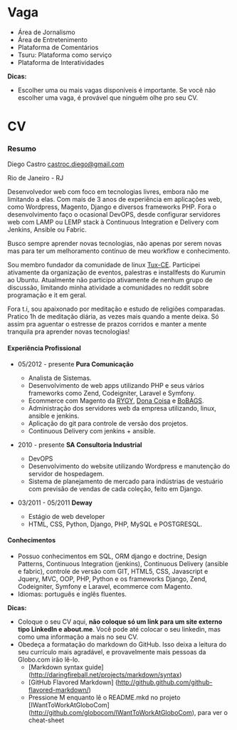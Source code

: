 Vaga
====

* Área de Jornalismo
* Área de Entretenimento
* Plataforma de Comentários
* Tsuru: Plataforma como serviço
* Plataforma de Interatividades

__Dicas:__
* Escolher uma ou mais vagas disponíveis é importante. Se você não escolher uma vaga, é provável que ninguém olhe pro seu CV.

CV
==

### Resumo

Diego Castro
castroc.diego@gmail.com

Rio de Janeiro - RJ

Desenvolvedor web com foco em tecnologias livres, embora não me limitando a elas. Com mais de 3 anos de experiência em aplicações web, como Wordpress, Magento, Django e diversos frameworks PHP. Fora o desenvolvimento faço o ocasional DevOPS, desde configurar servidores web com LAMP ou LEMP stack à Continuous Integration e Delivery com Jenkins, Ansible ou Fabric.

Busco sempre aprender novas tecnologias, não apenas por serem novas mas para ter um melhoramento contínuo de meu workflow e conhecimento.

Sou membro fundador da comunidade de linux [Tux-CE](https://groups.google.com/d/forum/tuxce). Participei ativamente da organização de eventos, palestras e installfests do Kurumin ao Ubuntu. Atualmente não participo ativamente de nenhum grupo de discussão, limitando minha atividade a comunidades no reddit sobre programação e it em geral.

Fora t.i, sou apaixonado por meditação e estudo de religiões comparadas. Pratico 1h de meditação diária, as vezes mais quando a mente deixa. Só assim pra aguentar o estresse de prazos corridos e manter a mente tranquila pra aprender novas tecnologias!

#### Experiência Profissional

* 05/2012 - presente __Pura Comunicação__
	* Analista de Sistemas.
	* Desenvolvimento de web apps utilizando PHP e seus vários frameworks como Zend, Codeigniter, Laravel e Symfony.
	* Ecommerce com Magento da [RYGY](http://loja.rygy.com.br/), [Dona Coisa](http://www.donacoisa.com.br/loja/) e [BoBAGS](http://bobags.com.br/).
	* Administração dos servidores web da empresa utilizando, linux, ansible e jenkins.
	* Aplicação do git para controle de versão dos projetos.
	* Continuous Delivery com jenkins + ansible.

* 2010 - presente __SA Consultoria Industrial__
	* DevOPS
	* Desenvolvimento do website utilizando Wordpress e manutenção do servidor de hospedagem.
	* Sistema de planejamento de mercado para indústrias de vestuário com previsão de vendas de cada coleção, feito em Django.

* 03/2011 - 05/2011 __Deway__
	* Estágio de web developer
	* HTML, CSS, Python, Django, PHP, MySQL e POSTGRESQL.

#### Conhecimentos

* Possuo conhecimentos em SQL, ORM django e doctrine, Design Patterns, Continuous Integration (jenkins), Continuous Delivery (ansible e fabric), controle de versão com GIT, HTML5, CSS, Javascript e Jquery, MVC, OOP,  PHP, Python e os frameworks Django, Zend, Codeigniter, Symfony e Laravel, ecommerce com Magento.
* Idiomas: português e inglês fluentes.

__Dicas:__
* Coloque o seu CV aqui, __não coloque só um link para um site externo tipo LinkedIn e about.me__. Você pode até colocar o seu linkedin, mas como uma informação a mais no seu CV.
* Obedeça a formatação do markdown do GitHub. Isso deixa a leitura do seu currículo mais agradável, e provavelmente mais pessoas da Globo.com irão lê-lo.
	* [Markdown syntax guide] (http://daringfireball.net/projects/markdown/syntax)
	* [GitHub Flavored Markdown] (http://github.github.com/github-flavored-markdown/)
	* Pressione M enquanto lê o README.mkd no projeto [IWantToWorkAtGloboCom] (http://github.com/globocom/IWantToWorkAtGloboCom), para ver o cheat-sheet
